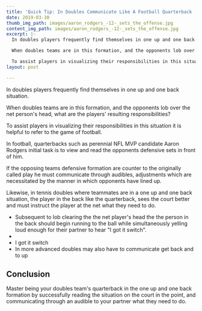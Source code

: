 ```yaml
---
title: 'Quick Tip: In Doubles Communicate Like A Football Quarterback '
date: 2019-03-30
thumb_img_path: images/aaron_rodgers_-12-_sets_the_offense.jpg
content_img_path: images/aaron_rodgers_-12-_sets_the_offense.jpg
excerpt: |-
  In doubles players frequently find themselves in one up and one back situation.

  When doubles teams are in this formation, and the opponents lob over the net person's head, what are the players' resulting responsibilities?

  To assist players in visualizing their responsibilities in this situation it is helpful to refer to the game of football
layout: post

---
```

In doubles players frequently find themselves in one up and one back situation.

When doubles teams are in this formation, and the opponents lob over the net person's head, what are the players' resulting responsibilities?

To assist players in visualizing their responsibilities in this situation it is helpful to refer to the game of football.

In football, quarterbacks such as perennial NFL MVP candidate Aaron Rodgers initial task is to view and read the opponents defensive sets in front of him.

If the opposing teams defensive formation are counter to the originally called play he must communicate through audibles, adjustments which are necessitated by the manner in which opponents have lined up.

Likewise, in tennis doubles where teammates are in a one up and one back situation, the player in the back like the quarterback, sees the court better and must instruct the player at the net what they need to do.

* Subsequent to lob clearing the the net player's head the the person in the back should begin running to the ball while simultaneously yelling loud enough for their partner to hear "I got it switch".
* 
* I got it switch
* In more advanced doubles may also have to communicate get back and to up

## Conclusion

Master being your doubles team's quarterback in the one up and one back formation by successfully reading the situation on the court in the point, and communicating through an audible to your partner what they need to do.